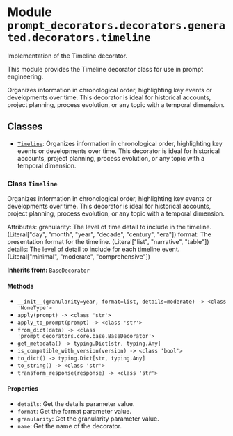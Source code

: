 # Module `prompt_decorators.decorators.generated.decorators.timeline`

Implementation of the Timeline decorator.

This module provides the Timeline decorator class for use in prompt engineering.

Organizes information in chronological order, highlighting key events or developments over time. This decorator is ideal for historical accounts, project planning, process evolution, or any topic with a temporal dimension.

## Classes

- [`Timeline`](#class-timeline): Organizes information in chronological order, highlighting key events or developments over time. This decorator is ideal for historical accounts, project planning, process evolution, or any topic with a temporal dimension.

### Class `Timeline`

Organizes information in chronological order, highlighting key events or developments over time. This decorator is ideal for historical accounts, project planning, process evolution, or any topic with a temporal dimension.

Attributes:
    granularity: The level of time detail to include in the timeline. (Literal["day", "month", "year", "decade", "century", "era"])
    format: The presentation format for the timeline. (Literal["list", "narrative", "table"])
    details: The level of detail to include for each timeline event. (Literal["minimal", "moderate", "comprehensive"])

**Inherits from:** `BaseDecorator`

#### Methods

- `__init__(granularity=year, format=list, details=moderate) -> <class 'NoneType'>`
- `apply(prompt) -> <class 'str'>`
- `apply_to_prompt(prompt) -> <class 'str'>`
- `from_dict(data) -> <class 'prompt_decorators.core.base.BaseDecorator'>`
- `get_metadata() -> typing.Dict[str, typing.Any]`
- `is_compatible_with_version(version) -> <class 'bool'>`
- `to_dict() -> typing.Dict[str, typing.Any]`
- `to_string() -> <class 'str'>`
- `transform_response(response) -> <class 'str'>`
#### Properties

- `details`: Get the details parameter value.
- `format`: Get the format parameter value.
- `granularity`: Get the granularity parameter value.
- `name`: Get the name of the decorator.
